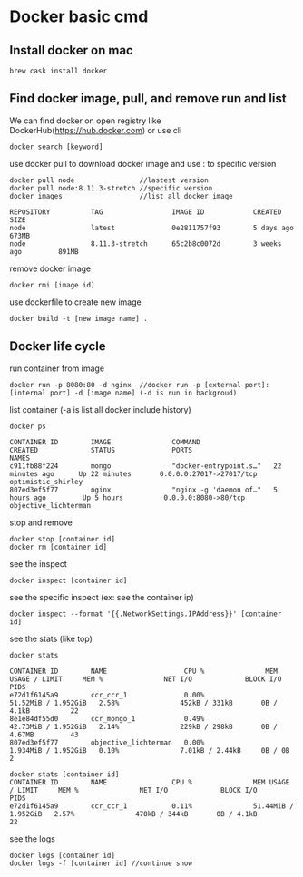 # Docker basic cmd

## Install docker on mac

```
brew cask install docker
```

## Find docker image, pull, and remove run and list 

We can find docker on open registry like DockerHub(https://hub.docker.com) or use cli
```
docker search [keyword]
```

use docker pull to download docker image and use : to specific version

```
docker pull node                //lastest version
docker pull node:8.11.3-stretch //specific version
docker images                   //list all docker image

REPOSITORY          TAG                 IMAGE ID            CREATED             SIZE
node                latest              0e2811757f93        5 days ago          673MB
node                8.11.3-stretch      65c2b8c0072d        3 weeks ago         891MB
```

remove docker image
```
docker rmi [image id]
```

use dockerfile to create new image
```
docker build -t [new image name] .
```

## Docker life cycle

run container from image
```
docker run -p 8080:80 -d nginx  //docker run -p [external port]:[internal port] -d [image name] (-d is run in backgroud)
```

list container  (-a is list all docker include history)
```
docker ps

CONTAINER ID        IMAGE               COMMAND                  CREATED             STATUS              PORTS                      NAMES
c911fb88f224        mongo               "docker-entrypoint.s…"   22 minutes ago      Up 22 minutes       0.0.0.0:27017->27017/tcp   optimistic_shirley
807ed3ef5f77        nginx               "nginx -g 'daemon of…"   5 hours ago         Up 5 hours          0.0.0.0:8080->80/tcp       objective_lichterman
```

stop and remove
```
docker stop [container id]
docker rm [container id]
```

see the inspect
```
docker inspect [container id]
```

see the specific inspect (ex: see the container ip)
```
docker inspect --format '{{.NetworkSettings.IPAddress}}' [container id]
```

see the stats (like top)
```
docker stats

CONTAINER ID        NAME                   CPU %               MEM USAGE / LIMIT     MEM %               NET I/O             BLOCK I/O           PIDS
e72d1f6145a9        ccr_ccr_1              0.00%               51.52MiB / 1.952GiB   2.58%               452kB / 331kB       0B / 4.1kB          22
8e1e84df55d0        ccr_mongo_1            0.49%               42.73MiB / 1.952GiB   2.14%               229kB / 298kB       0B / 4.67MB         43
807ed3ef5f77        objective_lichterman   0.00%               1.934MiB / 1.952GiB   0.10%               7.01kB / 2.44kB     0B / 0B             2

docker stats [container id]
CONTAINER ID        NAME                CPU %               MEM USAGE / LIMIT     MEM %               NET I/O             BLOCK I/O           PIDS
e72d1f6145a9        ccr_ccr_1           0.11%               51.44MiB / 1.952GiB   2.57%               470kB / 344kB       0B / 4.1kB          22
```

see the logs
```
docker logs [container id]
docker logs -f [container id] //continue show
```
